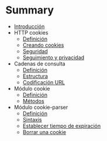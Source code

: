 # Summary

* [Introducción](README.md)
* HTTP cookies
    * [Definición](http-cookies/definicion.md)
    * [Creando cookies](http-cookies/creando-cookies.md)
    * [Seguridad](http-cookies/seguridad.md)
    * [Seguimiento y privacidad](http-cookies/seguimiento-privacidad.md)
* Cadenas de consulta
    * [Definición](cadena-consulta/definicion.md)
    * [Estructura](cadena-consulta/estructura.md)
    * [Codificación URL](cadena-consulta/codificacion-url.md)
* Módulo cookie
    * [Definición](npm-cookies/cookie-module.md)
    * [Métodos](npm-cookies/cookie-module.md#métodos)
* Módulo cookie-parser
    * [Definición](npm-cookies/manejo-cookies-express.md)
    * [Sintaxis](npm-cookies/manejo-cookies-express.md#sintaxis)
    * [Establecer tiempo de expiración](npm-cookies/manejo-cookies-express.md#establecer-el-tiempo-de-expiración-de-una-cookie)
    * [Borrar una cookie](npm-cookies/manejo-cookies-express.md#borrar-una-cookie-existente)
